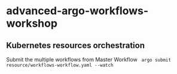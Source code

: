 # advanced-argo-workflows-workshop

## Kubernetes resources orchestration

Submit the multiple workflows from Master Workflow
` argo submit resource/workflows-workflow.yaml --watch`

